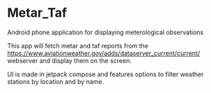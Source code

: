 # Metar_Taf
Android phone application for displaying meterological observations

This app will fetch metar and taf reports from the https://www.aviationweather.gov/adds/dataserver_current/current/ webserver and display them on the screen.

UI is made in jetpack compose and features options to filter weather stations by location and by name.
